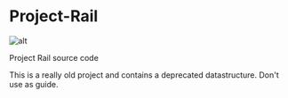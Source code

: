Project-Rail
============

![alt ](http://wieiscasper.nl/images/projects/1200x600/RAIL/RAIL.png)

Project Rail source code

This is a really old project and contains a deprecated datastructure. Don't use as guide.

